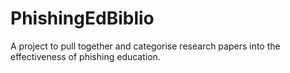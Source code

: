 # PhishingEdBiblio
A project to pull together and categorise research papers into the effectiveness of phishing education. 
